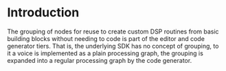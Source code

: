 # Introduction #

The grouping of nodes for reuse to create custom DSP routines from basic building blocks without needing to code is part of the editor and code generator tiers. That is, the underlying SDK has no concept of grouping, to it a voice is implemented as a plain processing graph, the grouping is expanded into a regular processing graph by the code generator.